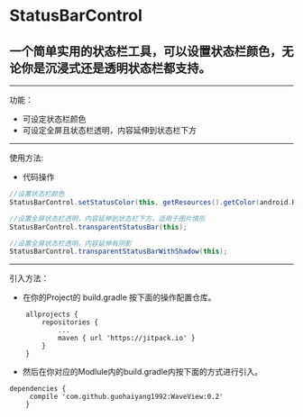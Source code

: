 

# **StatusBarControl**
## 一个简单实用的状态栏工具，可以设置状态栏颜色，无论你是沉浸式还是透明状态栏都支持。
---
功能：

 - 可设定状态栏颜色
 - 可设定全屏且状态栏透明，内容延伸到状态栏下方
 

---
使用方法:

 - 代码操作
 

```java
//设置状态栏颜色
StatusBarControl.setStatusColor(this, getResources().getColor(android.R.color.holo_red_dark));

//设置全屏状态栏透明，内容延伸到状态栏下方，适用于图片情形
StatusBarControl.transparentStatusBar(this);

//设置全屏状态栏透明，内容延伸有阴影
StatusBarControl.transparentStatusBarWithShadow(this);

```

---

引入方法：

 - 在你的Project的 build.gradle 按下面的操作配置仓库。
```
	allprojects {
		repositories {
			...
			maven { url 'https://jitpack.io' }
		}
	}
```

 - 然后在你对应的Modlule内的build.gradle内按下面的方式进行引入。

	

```
dependencies {
     compile 'com.github.guohaiyang1992:WaveView:0.2'
	}
```
